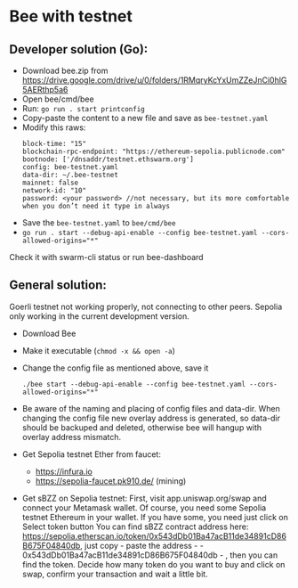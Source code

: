 # Bee with testnet

## Developer solution (Go):

- Download bee.zip from https://drive.google.com/drive/u/0/folders/1RMqryKcYxUmZZeJnCi0hlG5AERthp5a6 
- Open bee/cmd/bee
- Run: `go run . start printconfig`
- Copy-paste the content to a new file and save as `bee-testnet.yaml`
- Modify this raws:
    ```
    block-time: "15"
    blockchain-rpc-endpoint: "https://ethereum-sepolia.publicnode.com"
    bootnode: ['/dnsaddr/testnet.ethswarm.org']
    config: bee-testnet.yaml
    data-dir: ~/.bee-testnet
    mainnet: false
    network-id: "10"
    password: <your password> //not necessary, but its more comfortable when you don’t need it type in always
    ```
- Save the `bee-testnet.yaml` to `bee/cmd/bee`
- `go run . start --debug-api-enable --config bee-testnet.yaml --cors-allowed-origins="*"`

Check it with swarm-cli status or run bee-dashboard

## General solution:

Goerli testnet not working properly, not connecting to other peers. Sepolia only working in the current development version.

- Download Bee
- Make it executable (`chmod -x && open -a`)
- Change the config file as mentioned above, save it
    ```
    ./bee start --debug-api-enable --config bee-testnet.yaml --cors-allowed-origins="*"
    ```

- Be aware of the naming and placing of config files and data-dir. When changing the config file new overlay address is generated, so data-dir should be backuped and deleted, otherwise bee will hangup with overlay address mismatch.

- Get Sepolia testnet Ether from faucet: 
    - https://infura.io
    - https://sepolia-faucet.pk910.de/ (mining)

- Get sBZZ on Sepolia testnet:
    First, visit app.uniswap.org/swap and connect your Metamask wallet.
    Of course, you need some Sepolia testnet Ethereum in your wallet.
    If you have some, you need just click on Select token button
    You can find sBZZ contract address here: https://sepolia.etherscan.io/token/0x543dDb01Ba47acB11de34891cD86B675F04840db, just copy - paste the address - - 0x543dDb01Ba47acB11de34891cD86B675F04840db - , then you can find the token.
    Decide how many token do you want to buy and click on swap, confirm your transaction and wait a little bit.
